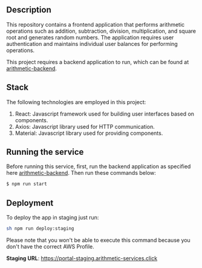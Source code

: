 ## Description

This repository contains a frontend application that performs arithmetic operations such as addition, subtraction, division, multiplication, and square root and generates random numbers. The application requires user authentication and maintains individual user balances for performing operations.

This project requires a backend application to run, which can be found at [arithmetic-backend](https://github.com/vitoraderaldo/arithmetic-backend).

## Stack
The following technologies are employed in this project:
1. React: Javascript framework used for building user interfaces based on components.
2. Axios: Javascript library used for HTTP communication.
3. Material: Javascript library used for providing components.

## Running the service
Before running this service, first, run the backend application as specified here [arithmetic-backend](https://github.com/vitoraderaldo/arithmetic-backend).
Then run these commands below:
```bash
$ npm run start
```

## Deployment
To deploy the app in staging just run:
```bash
sh npm run deploy:staging
```

Please note that you won't be able to execute this command because you don't have the correct AWS Profile.

**Staging URL**: 
https://portal-staging.arithmetic-services.click
